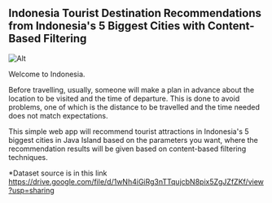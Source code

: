 ## Indonesia Tourist Destination Recommendations from Indonesia's 5 Biggest Cities with Content-Based Filtering

![Alt](https://i.ibb.co/ypp5938/69332220-67df-44d5-a17f-bf3fe08bc0b0-169.jpg)

Welcome to Indonesia.

Before travelling, usually, someone will make a plan in advance about the location to be visited and the time of departure. This is done to avoid problems, one of which is the distance to be travelled and the time needed does not match expectations.

This simple web app will recommend tourist attractions in Indonesia's 5 biggest cities in Java Island based on the parameters you want, where the recommendation results will be given based on content-based filtering techniques.

*Dataset source is in this link https://drive.google.com/file/d/1wNh4iGiRg3nTTqujcbN8pix5ZgJZfZKf/view?usp=sharing 

